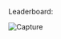 Leaderboard:

![Capture](https://user-images.githubusercontent.com/24243687/92407452-3e213080-f158-11ea-964e-740788d6bbbf.JPG)

